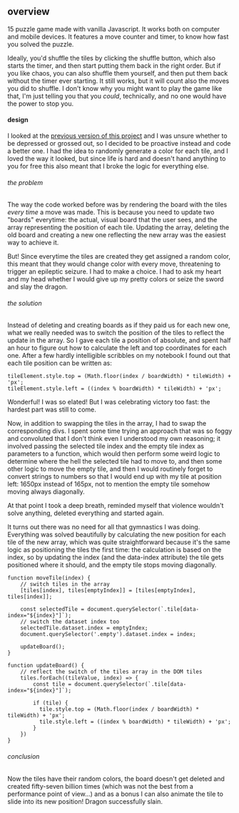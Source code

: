## overview

15 puzzle game made with vanilla Javascript. It works both on computer and mobile devices. It features a move counter and timer, to know how fast you solved the puzzle. 

Ideally, you'd shuffle the tiles by clicking the shuffle button, which also starts the timer, and then start putting them back in the right order. But if you like chaos, you can also shuffle them yourself, and then put them back without the timer ever starting. It still works, but it will count also the moves you did to shuffle. I don't know why you might want to play the game like that, I'm just telling you that you *could*, technically, and no one would have the power to stop you. 

#### design

I looked at the [previous version of this project](https://tortaruga.github.io/vanilla-js-games/html/15-puzzle.html) and I was unsure whether to be depressed or grossed out, so I decided to be proactive instead and code a better one.
I had the idea to randomly generate a color for each tile, and I loved the way it looked, but since life is hard and doesn't hand anything to you for free this also meant that I broke the logic for everything else. 

###### the problem
The way the code worked before was by rendering the board with the tiles *every time* a move was made. This is because you need to update two "boards" everytime: the actual, visual board that the user sees, and the array representing the position of each tile. Updating the array, deleting the old board and creating a new one reflecting the new array was the easiest way to achieve it. 

But! Since everytime the tiles are created they get assigned a random color, this meant that they would change color with every move, threatening to trigger an epileptic seizure. I had to make a choice. I had to ask my heart and my head whether I would give up my pretty colors or seize the sword and slay the dragon.

###### the solution
Instead of deleting and creating boards as if they paid us for each new one, what we really needed was to switch the position of the tiles to reflect the update in the array.
So I gave each tile a position of absolute, and spent half an hour to figure out how to calculate the left and top coordinates for each one. 
After a few hardly intelligible scribbles on my notebook I found out that each tile position can be written as: 
```
tileElement.style.top = (Math.floor(index / boardWidth) * tileWidth) + 'px';
tileElement.style.left = ((index % boardWidth) * tileWidth) + 'px';
```

Wonderful! I was so elated! But I was celebrating victory too fast: the hardest part was still to come. 

Now, in addition to swapping the tiles in the array, I had to swap the corresponding divs. I spent some time trying an approach that was so foggy and convoluted that I don't think even I understood my own reasoning; it involved passing the selected tile index and the empty tile index as parameters to a function, which would then perform some weird logic to determine where the hell the selected tile had to move to, and then some other logic to move the empty tile, and then I would routinely forget to convert strings to numbers so that I would end up with my tile at position left: 1650px instead of 165px, not to mention the empty tile somehow moving always diagonally.

At that point I took a deep breath, reminded myself that violence wouldn't solve anything, deleted everything and started again.

It turns out there was no need for all that gymnastics I was doing.
Everything was solved beautifully by calculating the new position for each tile of the new array, which was quite straightforward because it's the same logic as positioning the tiles the first time: the calculation is based on the index, so by updating the index (and the data-index attribute) the tile gets positioned where it should, and the empty tile stops moving diagonally.  

```
function moveTile(index) {
    // switch tiles in the array
    [tiles[index], tiles[emptyIndex]] = [tiles[emptyIndex], tiles[index]]; 
       
    const selectedTile = document.querySelector(`.tile[data-index="${index}"]`);
    // switch the dataset index too
    selectedTile.dataset.index = emptyIndex; 
    document.querySelector('.empty').dataset.index = index;

    updateBoard();
}

function updateBoard() {
    // reflect the switch of the tiles array in the DOM tiles 
    tiles.forEach((tileValue, index) => {
        const tile = document.querySelector(`.tile[data-index="${index}"]`); 
        
        if (tile) {
          tile.style.top = (Math.floor(index / boardWidth) * tileWidth) + 'px';
          tile.style.left = ((index % boardWidth) * tileWidth) + 'px';
        }
    })
}
```

###### conclusion
Now the tiles have their random colors, the board doesn't get deleted and created fifty-seven billion times (which was not the best from a performance point of view...) and as a bonus I can also animate the tile to slide into its new position! Dragon successfully slain.